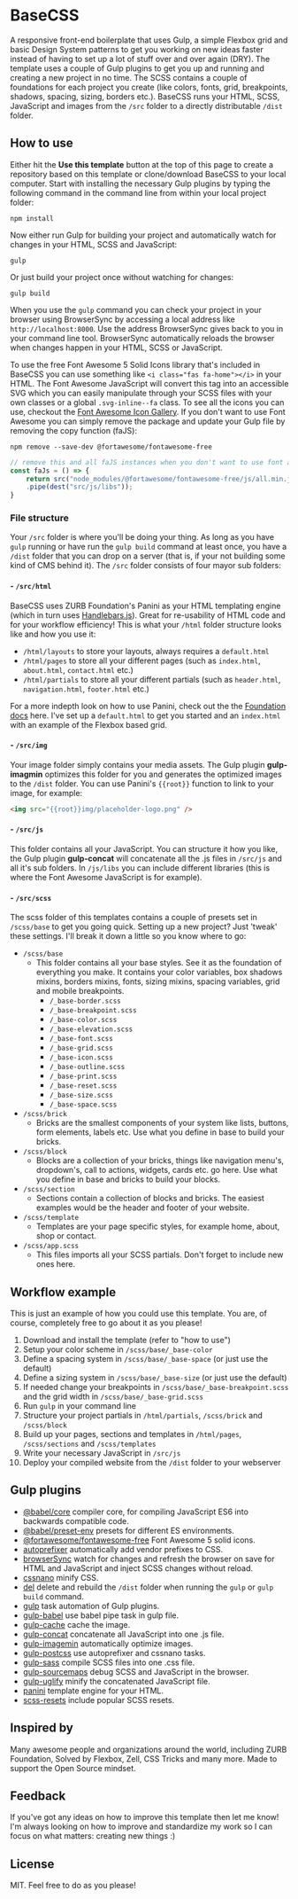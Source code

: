 # BaseCSS

A responsive front-end boilerplate that uses Gulp, a simple Flexbox grid and basic Design System patterns to get you working on new ideas faster instead of having to set up a lot of stuff over and over again (DRY). The template uses a couple of Gulp plugins to get you up and running and creating a new project in no time. The SCSS contains a couple of foundations for each project you create (like colors, fonts, grid, breakpoints, shadows, spacing, sizing, borders etc.). BaseCSS runs your HTML, SCSS, JavaScript and images from the `/src` folder to a directly distributable `/dist` folder.

## How to use

Either hit the **Use this template** button at the top of this page to create a repository based on this template or clone/download BaseCSS to your local computer. Start with installing the necessary Gulp plugins by typing the following command in the command line from within your local project folder:

```
npm install
```

Now either run Gulp for building your project and automatically watch for changes in your HTML, SCSS and JavaScript:

```
gulp
```

Or just build your project once without watching for changes:

```
gulp build
```

When you use the `gulp` command you can check your project in your browser using BrowserSync by accessing a local address like `http://localhost:8000`. Use the address BrowserSync gives back to you in your command line tool. BrowserSync automatically reloads the browser when changes happen in your HTML, SCSS or JavaScript.

To use the free Font Awesome 5 Solid Icons library that's included in BaseCSS you can use something like `<i class="fas fa-home"></i>` in your HTML. The Font Awesome JavaScript will convert this tag into an accessible SVG which you can easily manipulate through your SCSS files with your own classes or a global `.svg-inline--fa` class. To see all the icons you can use, checkout the [Font Awesome Icon Gallery](https://fontawesome.com/icons?d=gallery). If you don't want to use Font Awesome you can simply remove the package and update your Gulp file by removing the copy function (faJS):

```
npm remove --save-dev @fortawesome/fontawesome-free
```

```javascript
// remove this and all faJS instances when you don't want to use font awesome
const faJs = () => {
	return src("node_modules/@fortawesome/fontawesome-free/js/all.min.js")
	.pipe(dest("src/js/libs"));
}
```

### File structure

Your `/src` folder is where you'll be doing your thing. As long as you have `gulp` running or have run the `gulp build` command at least once, you have a `/dist` folder that you can drop on a server (that is, if your not building some kind of CMS behind it). The `/src` folder consists of four mayor sub folders:

#### - `/src/html`

BaseCSS uses ZURB Foundation's Panini as your HTML templating engine (which in turn uses [Handlebars.js](https://handlebarsjs.com/)). Great for re-usability of HTML code and for your workflow efficiency! This is what your `/html` folder structure looks like and how you use it:

* `/html/layouts` to store your layouts, always requires a `default.html`
* `/html/pages` to store all your different pages (such as `index.html`, `about.html`, `contact.html` etc.)
* `/html/partials` to store all your different partials (such as `header.html`, `navigation.html`, `footer.html` etc.)

For a more indepth look on how to use Panini, check out the the [Foundation docs](https://foundation.zurb.com/sites/docs/panini.html) here. I've set up a `default.html` to get you started and an `index.html` with an example of the Flexbox based grid.

#### - `/src/img`

Your image folder simply contains your media assets. The Gulp plugin **gulp-imagmin** optimizes this folder for you and generates the optimized images to the `/dist` folder. You can use Panini's `{{root}}` function to link to your image, for example:

```html
<img src="{{root}}img/placeholder-logo.png" />
```

#### - `/src/js`

This folder contains all your JavaScript. You can structure it how you like, the Gulp plugin **gulp-concat** will concatenate all the .js files in `/src/js` and all it's sub folders. In `/js/libs` you can include different libraries (this is where the Font Awesome JavaScript is for example).

#### - `/src/scss`

The scss folder of this templates contains a couple of presets set in `/scss/base` to get you going quick. Setting up a new project? Just 'tweak' these settings. I'll break it down a little so you know where to go:

* `/scss/base`
  * This folder contains all your base styles. See it as the foundation  of everything you make. It contains your color variables, box shadows mixins, borders mixins, fonts, sizing mixins, spacing variables, grid and mobile breakpoints.
	* `/_base-border.scss`
	* `/_base-breakpoint.scss`
	* `/_base-color.scss`
	* `/_base-elevation.scss`
	* `/_base-font.scss`
	* `/_base-grid.scss`
	* `/_base-icon.scss`
	* `/_base-outline.scss`
	* `/_base-print.scss`
	* `/_base-reset.scss`
	* `/_base-size.scss`
	* `/_base-space.scss`
* `/scss/brick`
	 * Bricks are the smallest components of your system like lists, buttons, form elements, labels etc. Use what you define in base to build your bricks.
* `/scss/block`
	 * Blocks are a collection of your bricks, things like navigation menu's, dropdown's, call to actions, widgets, cards etc. go here. Use what you define in base and bricks to build your blocks.
* `/scss/section`
  * Sections contain a collection of blocks and bricks. The easiest examples would be the header and footer of your website.
* `/scss/template`
  * Templates are your page specific styles, for example home, about, shop or contact.
* `/scss/app.scss`
  * This files imports all your SCSS partials. Don't forget to include new ones here.

## Workflow example

This is just an example of how you could use this template. You are, of course, completely free to go about it as you please!

1. Download and install the template (refer to "how to use")
2. Setup your color scheme in `/scss/base/_base-color`
3. Define a spacing system in `/scss/base/_base-space` (or just use the default)
4. Define a sizing system in `/scss/base/_base-size` (or just use the default)
5. If needed change your breakpoints in `/scss/base/_base-breakpoint.scss` and the grid width in `/scss/base/_base-grid.scss`
6. Run `gulp` in your command line
7. Structure your project partials in `/html/partials`, `/scss/brick` and `/scss/block`
8. Build up your pages, sections and templates in `/html/pages`, `/scss/sections` and `/scss/templates`
9. Write your necessary JavaScript in `/src/js`
10. Deploy your compiled website from the `/dist` folder to your webserver

## Gulp plugins

* [@babel/core](https://www.npmjs.com/package/@babel/core) compiler core, for compiling JavaScript ES6 into backwards compatible code.
* [@babel/preset-env](https://www.npmjs.com/package/@babel/preset-env) presets for different ES environments.
* [@fortawesome/fontawesome-free](https://www.npmjs.com/package/@fortawesome/fontawesome-free) Font Awesome 5 solid icons.
* [autoprefixer](https://www.npmjs.com/package/gulp-autoprefixer) automatically add vendor prefixes to CSS.
* [browserSync](https://www.npmjs.com/package/browser-sync) watch for changes and refresh the browser on save for HTML and JavaScript and inject SCSS changes without reload.
* [cssnano](https://www.npmjs.com/package/cssnano) minify CSS.
* [del](https://www.npmjs.com/package/del) delete and rebuild the `/dist` folder when running the `gulp` or `gulp build` command.
* [gulp](https://www.npmjs.com/package/gulp) task automation of Gulp plugins.
* [gulp-babel](https://www.npmjs.com/package/gulp-babel) use babel pipe task in gulp file.
* [gulp-cache](https://www.npmjs.com/package/gulp-cache) cache the image.
* [gulp-concat](https://www.npmjs.com/package/gulp-concat) concatenate all JavaScript into one .js file.
* [gulp-imagemin](https://www.npmjs.com/package/gulp-imagemin) automatically optimize images.
* [gulp-postcss](https://www.npmjs.com/package/gulp-postcss) use autoprefixer and cssnano tasks.
* [gulp-sass](https://www.npmjs.com/package/gulp-sass) compile SCSS files into one .css file.
* [gulp-sourcemaps](https://www.npmjs.com/package/gulp-sourcemaps) debug SCSS and JavaScript in the browser.
* [gulp-uglify](https://www.npmjs.com/package/gulp-uglify) minify the concatenated JavaScript file.
* [panini](https://www.npmjs.com/package/panini) template engine for your HTML.
* [scss-resets](https://www.npmjs.com/package/scss-resets) include popular SCSS resets.

## Inspired by

Many awesome people and organizations around the world, including ZURB Foundation, Solved by Flexbox, Zell, CSS Tricks and many more. Made to support the Open Source mindset.

## Feedback

If you've got any ideas on how to improve this template then let me know! I'm always looking on how to improve and standardize my work so I can focus on what matters: creating new things :)

## License

MIT. Feel free to do as you please!
